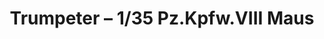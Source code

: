---
layout: product
title: "Trumpeter – 1/35 Pz.Kpfw.VIII Maus"
price: "16500" 
desc: "N/A"
img_path: "/assets/img/TRU09541.webp"
brand: "N/A"
available: false
special_offer: false
new: false
soon: false
cat: "010000"
subcat: "013400"
subsubcat: "0N/A"
sifra: "TRU09541"
popular: false
spec: false
---